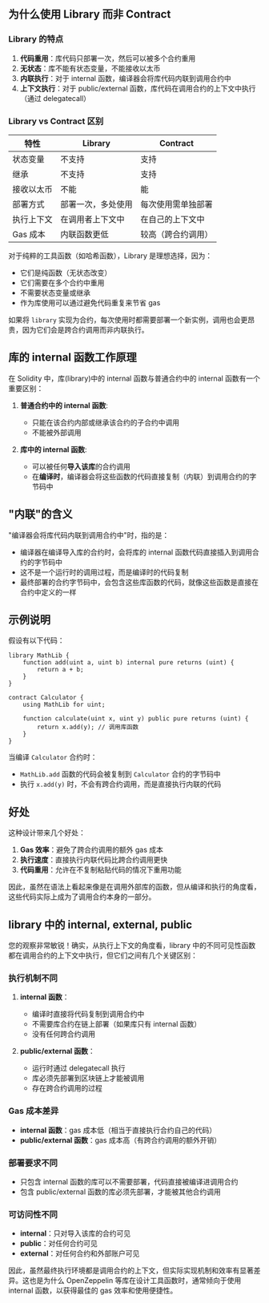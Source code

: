 ## 为什么使用 Library 而非 Contract

### Library 的特点

1. **代码重用**：库代码只部署一次，然后可以被多个合约重用
2. **无状态**：库不能有状态变量，不能接收以太币
3. **内联执行**：对于 internal 函数，编译器会将库代码内联到调用合约中
4. **上下文执行**：对于 public/external 函数，库代码在调用合约的上下文中执行（通过 delegatecall）

### Library vs Contract 区别

| 特性       | Library            | Contract           |
| ---------- | ------------------ | ------------------ |
| 状态变量   | 不支持             | 支持               |
| 继承       | 不支持             | 支持               |
| 接收以太币 | 不能               | 能                 |
| 部署方式   | 部署一次，多处使用 | 每次使用需单独部署 |
| 执行上下文 | 在调用者上下文中   | 在自己的上下文中   |
| Gas 成本   | 内联函数更低       | 较高（跨合约调用） |

对于纯粹的工具函数（如哈希函数），Library 是理想选择，因为：

- 它们是纯函数（无状态改变）
- 它们需要在多个合约中重用
- 不需要状态变量或继承
- 作为库使用可以通过避免代码重复来节省 gas

如果将 `library` 实现为合约，每次使用时都需要部署一个新实例，调用也会更昂贵，因为它们会是跨合约调用而非内联执行。

## 库的 internal 函数工作原理

在 Solidity 中，库(library)中的 internal 函数与普通合约中的 internal 函数有一个重要区别：

1. **普通合约中的 internal 函数**:

   - 只能在该合约内部或继承该合约的子合约中调用
   - 不能被外部调用

2. **库中的 internal 函数**:
   - 可以被任何**导入该库**的合约调用
   - 在**编译时**，编译器会将这些函数的代码直接复制（内联）到调用合约的字节码中

## "内联"的含义

"编译器会将库代码内联到调用合约中"时，指的是：

- 编译器在编译导入库的合约时，会将库的 internal 函数代码直接插入到调用合约的字节码中
- 这不是一个运行时的调用过程，而是编译时的代码复制
- 最终部署的合约字节码中，会包含这些库函数的代码，就像这些函数是直接在合约中定义的一样

## 示例说明

假设有以下代码：

```solidity
library MathLib {
    function add(uint a, uint b) internal pure returns (uint) {
        return a + b;
    }
}

contract Calculator {
    using MathLib for uint;

    function calculate(uint x, uint y) public pure returns (uint) {
        return x.add(y); // 调用库函数
    }
}
```

当编译 `Calculator` 合约时：

- `MathLib.add` 函数的代码会被复制到 `Calculator` 合约的字节码中
- 执行 `x.add(y)` 时，不会有跨合约调用，而是直接执行内联的代码

## 好处

这种设计带来几个好处：

1. **Gas 效率**：避免了跨合约调用的额外 gas 成本
2. **执行速度**：直接执行内联代码比跨合约调用更快
3. **代码重用**：允许在不复制粘贴代码的情况下重用功能

因此，虽然在语法上看起来像是在调用外部库的函数，但从编译和执行的角度看，这些代码实际上成为了调用合约本身的一部分。

## library 中的 internal, external, public

您的观察非常敏锐！确实，从执行上下文的角度看，library 中的不同可见性函数都在调用合约的上下文中执行，但它们之间有几个关键区别：

### 执行机制不同

1. **internal 函数**：

   - 编译时直接将代码复制到调用合约中
   - 不需要库合约在链上部署（如果库只有 internal 函数）
   - 没有任何跨合约调用

2. **public/external 函数**：
   - 运行时通过 delegatecall 执行
   - 库必须先部署到区块链上才能被调用
   - 存在跨合约调用的过程

### Gas 成本差异

- **internal 函数**：gas 成本低（相当于直接执行合约自己的代码）
- **public/external 函数**：gas 成本高（有跨合约调用的额外开销）

### 部署要求不同

- 只包含 internal 函数的库可以不需要部署，代码直接被编译进调用合约
- 包含 public/external 函数的库必须先部署，才能被其他合约调用

### 可访问性不同

- **internal**：只对导入该库的合约可见
- **public**：对任何合约可见
- **external**：对任何合约和外部账户可见

因此，虽然最终执行环境都是调用合约的上下文，但实际实现机制和效率有显著差异。这也是为什么 OpenZeppelin 等库在设计工具函数时，通常倾向于使用 internal 函数，以获得最佳的 gas 效率和使用便捷性。
